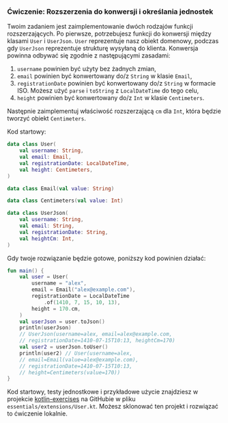 ### Ćwiczenie: Rozszerzenia do konwersji i określania jednostek

Twoim zadaniem jest zaimplementowanie dwóch rodzajów funkcji rozszerzających. Po pierwsze, potrzebujesz funkcji do konwersji między klasami `User` i `UserJson`. `User` reprezentuje nasz obiekt domenowy, podczas gdy `UserJson` reprezentuje strukturę wysyłaną do klienta. Konwersja powinna odbywać się zgodnie z następującymi zasadami:
1. `username` powinien być użyty bez żadnych zmian,
2. `email` powinien być konwertowany do/z `String` w klasie `Email`,
3. `registrationDate` powinien być konwertowany do/z `String` w formacie ISO. Możesz użyć `parse` i `toString` z `LocalDateTime` do tego celu,
4. `height` powinien być konwertowany do/z `Int` w klasie `Centimeters`.

Następnie zaimplementuj właściwość rozszerzającą `cm` dla `Int`, która będzie tworzyć obiekt `Centimeters`.

Kod startowy:

```kotlin
data class User(
    val username: String,
    val email: Email,
    val registrationDate: LocalDateTime,
    val height: Centimeters,
)

data class Email(val value: String)

data class Centimeters(val value: Int)

data class UserJson(
    val username: String,
    val email: String,
    val registrationDate: String,
    val heightCm: Int,
)
```

Gdy twoje rozwiązanie będzie gotowe, poniższy kod powinien działać:

```kotlin
fun main() {
    val user = User(
        username = "alex",
        email = Email("alex@example.com"),
        registrationDate = LocalDateTime
            .of(1410, 7, 15, 10, 13),
        height = 170.cm,
    )
    val userJson = user.toJson()
    println(userJson)
    // UserJson(username=alex, email=alex@example.com, 
    // registrationDate=1410-07-15T10:13, heightCm=170)
    val user2 = userJson.toUser()
    println(user2) // User(username=alex, 
    // email=Email(value=alex@example.com), 
    // registrationDate=1410-07-15T10:13, 
    // height=Centimeters(value=170))
}
```

Kod startowy, testy jednostkowe i przykładowe użycie znajdziesz w projekcie [kotlin-exercises](https://github.com/MarcinMoskala/kotlin-exercises) na GitHubie w pliku `essentials/extensions/User.kt`. Możesz sklonować ten projekt i rozwiązać to ćwiczenie lokalnie.
